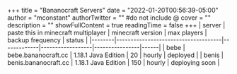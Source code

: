 +++
title = "Bananocraft Servers"
date = "2022-01-20T00:56:39-05:00"
author = "mconstant"
authorTwitter = "" #do not include @
cover = ""
description = ""
showFullContent = true
readingTime = false
+++
| server | paste this in minecraft multiplayer | minecraft version | max players | backup frequency | status         |
|--------|-------------------------------------|-------------|------------------|----------------|------|
| bebe   | bebe.bananocraft.cc                 | 1.18.1 Java Edition | 20          | hourly           | deployed       |
| benis  | benis.bananocraft.cc                | 1.18.1 Java Edition | 150         | hourly           | deploying soon |